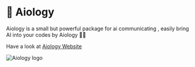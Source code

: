 # 🤖 Aiology
Aiology is a small but powerful package for ai communicating , easily bring AI into your codes by Aiology 👨‍💻

Have a look at [Aiology Website](https://Aiology.pythonanywhere.com)

![Aiology logo](https://encrypted-tbn0.gstatic.com/images?q=tbn:ANd9GcR9SRRmhH4X5N2e4QalcoxVbzYsD44C-sQv-w&s)
